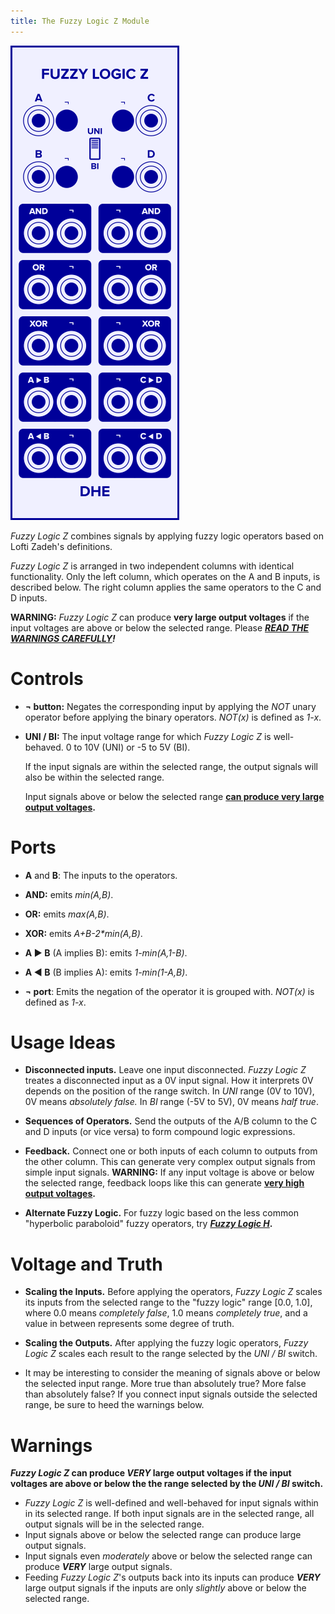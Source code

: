 ```yaml
---
title: The Fuzzy Logic Z Module
---
```

<img class="faceplate" src="fuzzy-logic-z.svg" alt="The Fuzzy Logic Z Faceplate" />

_Fuzzy Logic Z_ combines signals by applying fuzzy logic operators
based on Lofti Zadeh's definitions.

_Fuzzy Logic Z_ is arranged in two independent columns
with identical functionality.
Only the left column, which operates on the A and B inputs, is described below.
The right column applies the same operators to the C and D inputs.

**WARNING:**
_Fuzzy Logic Z_
can produce **very large output voltages**
if the input voltages
are above or below the selected range.
Please ***[READ THE WARNINGS CAREFULLY](#warnings)!***

# Controls
- **¬ button:**
  Negates the corresponding input
  by applying the _NOT_ unary operator
  before applying the binary operators.
  _NOT(x)_ is defined as _1-x_.

- **UNI / BI:**
    The input voltage range for which _Fuzzy Logic Z_ is well-behaved.
    0 to 10V (UNI)
    or -5 to 5V (BI).

    If the input signals are within the selected range,
    the output signals will also be within the selected range.

    Input signals
    above or below the selected range
    **[can produce very large output voltages](#warnings).**

# Ports
- **A** and **B**:
    The inputs to the operators.

- **AND:**
  emits _min(A,B)_.

- **OR:**
  emits _max(A,B)_.

- **XOR:**
  emits _A+B-2*min(A,B)_.

- **A &#x25b6; B** (A implies B):
  emits _1-min(A,1-B)_.

- **A &#x25c0; B** (B implies A):
  emits _1-min(1-A,B)_.

- **¬ port**:
  Emits the negation of the operator it is grouped with.
  _NOT(x)_ is defined as _1-x_.

# Usage Ideas

- **Disconnected inputs.**
  Leave one input disconnected.
  _Fuzzy Logic Z_ treates a disconnected input
  as a 0V input signal.
  How it interprets 0V depends on the position of the range switch.
  In _UNI_ range (0V to 10V),
  0V means _absolutely false._
  In _BI_ range (-5V to 5V),
  0V means _half true_.

- **Sequences of Operators.**
  Send the outputs of the A/B column
  to the C and D inputs
  (or vice versa)
  to form compound logic expressions.

- **Feedback.**
  Connect one or both inputs of each column
  to outputs from the other column.
  This can generate very complex output signals
  from simple input signals.
  **WARNING:**
  If any input voltage is above or below the selected range,
  feedback loops like this can generate
  **[very high output voltages](#warnings).**

- **Alternate Fuzzy Logic.**
  For fuzzy logic based on the less common "hyperbolic paraboloid" fuzzy operators,
  try **[_Fuzzy Logic H_](/modules/fuzzy-logic-h/).**

# Voltage and Truth

- **Scaling the Inputs.**
  Before applying the operators,
  _Fuzzy Logic Z_ scales its inputs
  from the selected range
  to the "fuzzy logic" range \[0.0, 1.0\],
  where 0.0 means _completely false_,
  1.0 means _completely true_,
  and a value in between
  represents some degree of truth.

- **Scaling the Outputs.**
  After applying the fuzzy logic operators,
  _Fuzzy Logic Z_ scales each result
  to the range selected by the _UNI / BI_ switch.

- It may be interesting to consider
  the meaning
  of signals above or below the selected input range.
  More true than absolutely true?
  More false than absolutely false?
  If you connect input signals outside the selected range,
  be sure to heed the warnings below.

# Warnings

**_Fuzzy Logic Z_ can produce _VERY_ large output voltages
if the input voltages are above or below
the the range selected by the _UNI / BI_ switch.**

- _Fuzzy Logic Z_
  is well-defined and well-behaved for input signals
  within in its selected range.
  If both input signals are in the selected range,
  all output signals will be in the selected range.
- Input signals above or below the selected range
  can produce large output signals.
- Input signals even _moderately_ above or below the selected range
  can produce ***VERY*** large output signals.
- Feeding _Fuzzy Logic Z_'s outputs
  back into its inputs
  can produce ***VERY*** large output signals
  if the inputs are only _slightly_
  above or below the selected range.
  
